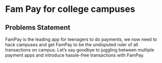 # Fam Pay for college campuses

## Problems Statement
FamPay is the leading app for teenagers to do payments, we now need to hack campuses and get FamPay to be the undisputed ruler of all transactions on campus.
Let’s say goodbye to juggling between multiple payment apps and introduce hassle-free transactions with FamPay.

